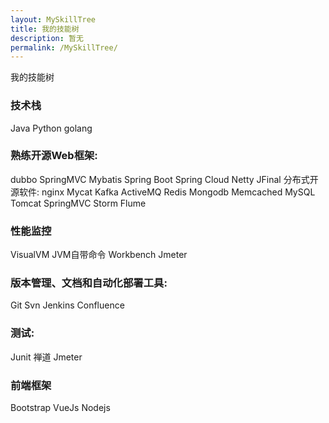 ```yaml
---
layout: MySkillTree
title: 我的技能树
description: 暂无
permalink: /MySkillTree/
---
```

我的技能树

### 技术栈
Java
Python
golang

### 熟练开源Web框架:
dubbo
SpringMVC
Mybatis
Spring Boot
Spring Cloud
Netty
JFinal
分布式开源软件:
nginx
Mycat
Kafka
ActiveMQ
Redis
Mongodb
Memcached
MySQL
Tomcat
SpringMVC
Storm
Flume

### 性能监控
VisualVM
JVM自带命令
Workbench
Jmeter

### 版本管理、文档和自动化部署工具:
Git
Svn
Jenkins
Confluence

### 测试:
Junit
禅道
Jmeter

### 前端框架
Bootstrap
VueJs
Nodejs
